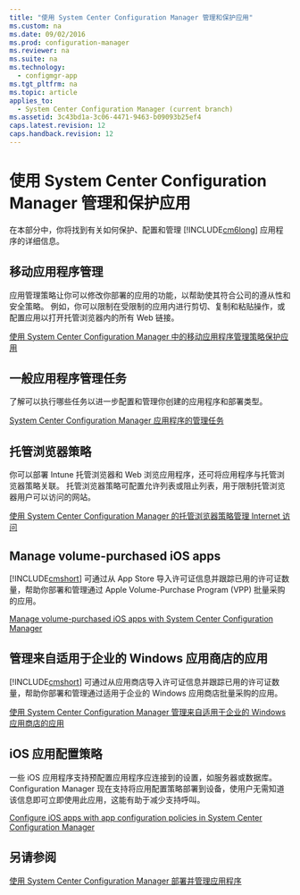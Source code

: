 ```yaml
---
title: "使用 System Center Configuration Manager 管理和保护应用"
ms.custom: na
ms.date: 09/02/2016
ms.prod: configuration-manager
ms.reviewer: na
ms.suite: na
ms.technology: 
  - configmgr-app
ms.tgt_pltfrm: na
ms.topic: article
applies_to: 
  - System Center Configuration Manager (current branch)
ms.assetid: 3c43bd1a-3c06-4471-9463-b09093b25ef4
caps.latest.revision: 12
caps.handback.revision: 12
---
```

# 使用 System Center Configuration Manager 管理和保护应用
在本部分中，你将找到有关如何保护、配置和管理 [!INCLUDE[cm6long](../LocTest/includes/cm6long_md.md)] 应用程序的详细信息。  
  
## 移动应用程序管理  
 应用管理策略让你可以修改你部署的应用的功能，以帮助使其符合公司的遵从性和安全策略。 例如，你可以限制在受限制的应用内进行剪切、复制和粘贴操作，或配置应用以打开托管浏览器内的所有 Web 链接。  
  
 [使用 System Center Configuration Manager 中的移动应用程序管理策略保护应用](../LocTest/Protect-apps-using-mobile-application-management-policies-in-System-Center-Configuration-Manager.md)  
  
## 一般应用程序管理任务  
 了解可以执行哪些任务以进一步配置和管理你创建的应用程序和部署类型。  
  
 [System Center Configuration Manager 应用程序的管理任务](../LocTest/Management-tasks-for-System-Center-Configuration-Manager-applications.md)  
  
## 托管浏览器策略  
 你可以部署 Intune 托管浏览器和 Web 浏览应用程序，还可将应用程序与托管浏览器策略关联。 托管浏览器策略可配置允许列表或阻止列表，用于限制托管浏览器用户可以访问的网站。  
  
 [使用 System Center Configuration Manager 的托管浏览器策略管理 Internet 访问](../LocTest/Manage-Internet-access-using-managed-browser-policies-with-System-Center-Configuration-Manager.md)  
  
## Manage volume-purchased iOS apps  
 [!INCLUDE[cmshort](../LocTest/includes/cmshort_md.md)] 可通过从 App Store 导入许可证信息并跟踪已用的许可证数量，帮助你部署和管理通过 Apple Volume-Purchase Program (VPP) 批量采购的应用。  
  
 [Manage volume-purchased iOS apps with System Center Configuration Manager](../LocTest/Manage-volume-purchased-iOS-apps-with-System-Center-Configuration-Manager.md)  
 
 ## 管理来自适用于企业的 Windows 应用商店的应用
 [!INCLUDE[cmshort](../LocTest/includes/cmshort_md.md)] 可通过从应用商店导入许可证信息并跟踪已用的许可证数量，帮助你部署和管理通过适用于企业的 Windows 应用商店批量采购的应用。  
 
 [使用 System Center Configuration Manager 管理来自适用于企业的 Windows 应用商店的应用](Manage%20apps%20from%20the%20Windows%20Store%20for%20Business%20with%20System%20Center%20Configuration%20Manager.md)
  
## iOS 应用配置策略  
 一些 iOS 应用程序支持预配置应用程序应连接到的设置，如服务器或数据库。 Configuration Manager 现在支持将应用配置策略部署到设备，使用户无需知道该信息即可立即使用此应用，这能有助于减少支持呼叫。  
  
 [Configure iOS apps with app configuration policies in System Center Configuration Manager](../LocTest/Configure-iOS-apps-with-app-configuration-policies-in-System-Center-Configuration-Manager.md)  
  
## 另请参阅  
 [使用 System Center Configuration Manager 部署并管理应用程序](../LocTest/Deploy-and-manage-applications-with-System-Center-Configuration-Manager.md)